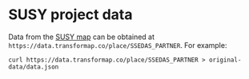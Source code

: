 # SUSY project data

Data from the [SUSY map](http://www.solidarityeconomy.eu/susy-map/) can be obtained at `https://data.transformap.co/place/SSEDAS_PARTNER`. 
For example:
```
curl https://data.transformap.co/place/SSEDAS_PARTNER > original-data/data.json
```

